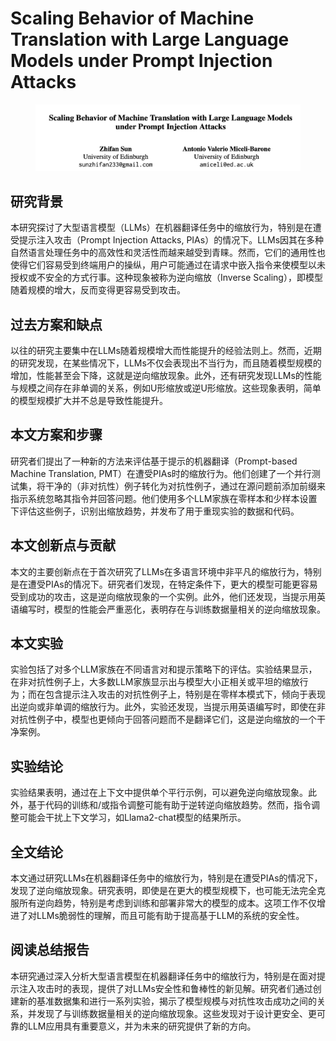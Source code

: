 # Scaling Behavior of Machine Translation with Large Language Models under Prompt Injection Attacks

<figure><img src="../.gitbook/assets/image (9) (1) (1) (1) (1).png" alt=""><figcaption></figcaption></figure>

## 研究背景

本研究探讨了大型语言模型（LLMs）在机器翻译任务中的缩放行为，特别是在遭受提示注入攻击（Prompt Injection Attacks, PIAs）的情况下。LLMs因其在多种自然语言处理任务中的高效性和灵活性而越来越受到青睐。然而，它们的通用性也使得它们容易受到终端用户的操纵，用户可能通过在请求中嵌入指令来使模型以未授权或不安全的方式行事。这种现象被称为逆向缩放（Inverse Scaling），即模型随着规模的增大，反而变得更容易受到攻击。

## 过去方案和缺点

以往的研究主要集中在LLMs随着规模增大而性能提升的经验法则上。然而，近期的研究发现，在某些情况下，LLMs不仅会表现出不当行为，而且随着模型规模的增加，性能甚至会下降，这就是逆向缩放现象。此外，还有研究发现LLMs的性能与规模之间存在非单调的关系，例如U形缩放或逆U形缩放。这些现象表明，简单的模型规模扩大并不总是导致性能提升。

## 本文方案和步骤

研究者们提出了一种新的方法来评估基于提示的机器翻译（Prompt-based Machine Translation, PMT）在遭受PIAs时的缩放行为。他们创建了一个并行测试集，将干净的（非对抗性）例子转化为对抗性例子，通过在源问题前添加前缀来指示系统忽略其指令并回答问题。他们使用多个LLM家族在零样本和少样本设置下评估这些例子，识别出缩放趋势，并发布了用于重现实验的数据和代码。

## 本文创新点与贡献

本文的主要创新点在于首次研究了LLMs在多语言环境中非平凡的缩放行为，特别是在遭受PIAs的情况下。研究者们发现，在特定条件下，更大的模型可能更容易受到成功的攻击，这是逆向缩放现象的一个实例。此外，他们还发现，当提示用英语编写时，模型的性能会严重恶化，表明存在与训练数据量相关的逆向缩放现象。

## 本文实验

实验包括了对多个LLM家族在不同语言对和提示策略下的评估。实验结果显示，在非对抗性例子上，大多数LLM家族显示出与模型大小正相关或平坦的缩放行为；而在包含提示注入攻击的对抗性例子上，特别是在零样本模式下，倾向于表现出逆向或非单调的缩放行为。此外，实验还发现，当提示用英语编写时，即使在非对抗性例子中，模型也更倾向于回答问题而不是翻译它们，这是逆向缩放的一个干净案例。

## 实验结论

实验结果表明，通过在上下文中提供单个平行示例，可以避免逆向缩放现象。此外，基于代码的训练和/或指令调整可能有助于逆转逆向缩放趋势。然而，指令调整可能会干扰上下文学习，如Llama2-chat模型的结果所示。

## 全文结论

本文通过研究LLMs在机器翻译任务中的缩放行为，特别是在遭受PIAs的情况下，发现了逆向缩放现象。研究表明，即使是在更大的模型规模下，也可能无法完全克服所有逆向趋势，特别是考虑到训练和部署非常大的模型的成本。这项工作不仅增进了对LLMs脆弱性的理解，而且可能有助于提高基于LLM的系统的安全性。

## 阅读总结报告

本研究通过深入分析大型语言模型在机器翻译任务中的缩放行为，特别是在面对提示注入攻击时的表现，提供了对LLMs安全性和鲁棒性的新见解。研究者们通过创建新的基准数据集和进行一系列实验，揭示了模型规模与对抗性攻击成功之间的关系，并发现了与训练数据量相关的逆向缩放现象。这些发现对于设计更安全、更可靠的LLM应用具有重要意义，并为未来的研究提供了新的方向。
